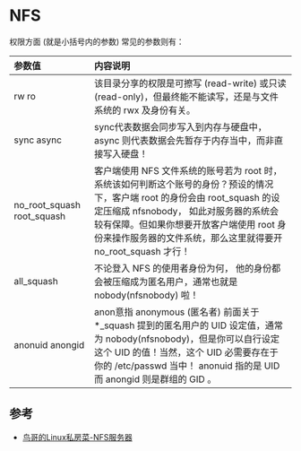 # NFS

权限方面 (就是小括号内的参数) 常见的参数则有：

 | 参数值 | 内容说明 |
 | :---- | :------ |
| rw ro | 该目录分享的权限是可擦写 (read-write) 或只读 (read-only)，但最终能不能读写，还是与文件系统的 rwx 及身份有关。 |
| sync async | sync代表数据会同步写入到内存与硬盘中，async 则代表数据会先暂存于内存当中，而非直接写入硬盘！|
| no_root_squash root_squash | 客户端使用 NFS 文件系统的账号若为 root 时，系统该如何判断这个账号的身份？预设的情况下，客户端 root 的身份会由 root_squash 的设定压缩成 nfsnobody， 如此对服务器的系统会较有保障。但如果你想要开放客户端使用 root 身份来操作服务器的文件系统，那么这里就得要开 no_root_squash 才行！ |
| all_squash | 不论登入 NFS 的使用者身份为何， 他的身份都会被压缩成为匿名用户，通常也就是 nobody(nfsnobody) 啦！|
anonuid anongid | anon意指 anonymous (匿名者) 前面关于 *_squash 提到的匿名用户的 UID 设定值，通常为 nobody(nfsnobody)，但是你可以自行设定这个 UID 的值！当然，这个 UID 必需要存在于你的 /etc/passwd 当中！ anonuid 指的是 UID 而 anongid 则是群组的 GID 。|

## 参考

- [鸟哥的Linux私房菜-NFS服务器](http://cn.linux.vbird.org/linux_server/0330nfs.php#What_NFS_perm)
  